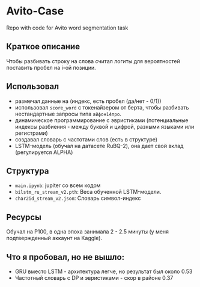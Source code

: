 # Avito-Case
Repo with code for Avito word segmentation task

## Краткое описание 

Чтобы разбивать строку на слова считал логиты для вероятностей поставить пробел на i-ой позиции. 

## Использовал 
- размечал данные на (индекс, есть пробел (да/нет - 0/1))
- использовал `score_word` с токенайзером от берта, чтобы разбивать нестандартные запросы типа `айфон14про`.
- динамическое программирование с эвристиками (потенциальные индексы разбиения - между буквой и цифрой, разными языками или регистрами)
- создавал словарь с частотами слов (есть в структуре)
- LSTM-модель (обучал на датасете RuBQ-2), она дает свой вклад (регулируется ALPHA)


## Структура
- `main.ipynb`: jupiter со всем кодом
- `bilstm_ru_stream_v2.pth`: Веса обученной LSTM-модели.
- `char2id_stream_v2.json`: Словарь символ-индекс

## Ресурсы
Обучал на P100, в одна эпоха занимала 2 - 2.5 минуты (у меня подтвержденный аккаунт на Kaggle).

## Что я пробовал, но не вышло:
- GRU вместо LSTM - архитектура легче, но результат был около 0.53
- Частотный словарь с DP и эвристиками - скор в районе 0.37
